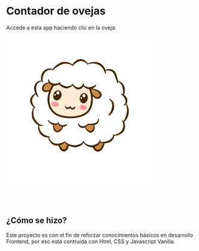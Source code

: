 <h1>Contador de ovejas</h1>
<p>Accede a esta app haciendo clic en la oveja:</p>
<a href="" tarjet="_blank"><img src="./images/sheep.png" width="400"/></a>

<br/> <br/>
## ¿Cómo se hizo?
<p>Este proyecto es con el fin de reforzar conocimientos básicos en desarrollo Frontend, por eso está contruida con Html, CSS y Javascript Vanilla.</p>

